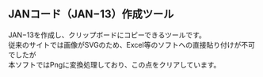 ## JANコード（JAN−13）作成ツール

JAN−13を作成し、クリップボードにコピーできるツールです。<br>
従来のサイトでは画像がSVGのため、Excel等のソフトへの直接貼り付けが不可でしたが<br>
本ソフトではPngに変換処理しており、この点をクリアしています。
